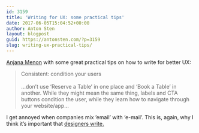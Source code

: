 ```yaml
---
id: 3159
title: 'Writing for UX: some practical tips'
date: 2017-06-05T15:04:52+00:00
author: Anton Sten
layout: blogpost
guid: https://antonsten.com/?p=3159
slug: writing-ux-practical-tips/
---
```

<a href="https://blog.prototypr.io/writing-for-ux-some-practical-tips-f44b1d6c3927" target="_blank">Anjana Menon</a> with some great practical tips on how to write for better UX:

> Consistent: condition your users<br><br>&#8230;don’t use ‘Reserve a Table’ in one place and ‘Book a Table’ in another. While they might mean the same thing, labels and CTA buttons condition the user, while they learn how to navigate through your website/app&#8230;

I get annoyed when companies mix &#8217;email&#8217; with &#8216;e-mail&#8217;. This is, again, why I think it&#8217;s important that [designers write.](https://antonsten.com/designers-write/)
